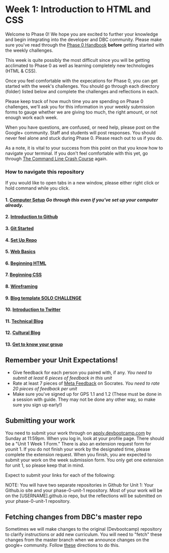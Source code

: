 # Week 1: Introduction to HTML and CSS

Welcome to Phase 0! We hope you are excited to further your knowledge and begin integrating into the developer and DBC community. Please make sure you've read through the [Phase 0 Handbook](https://github.com/devbootcamp/phase_0_handbook) **before** getting started with the weekly challenges.

This week is quite possibly the most difficult since you will be getting acclimated to Phase 0 as well as learning completely new technologies (HTML & CSS).

Once you feel comfortable with the expecations for Phase 0, you can get started with the week's challenges. You should go through each directory (folder) listed below and complete the challenges and reflections in each.

Please keep track of how much time you are spending on Phase 0 challenges, we'll ask you for this information in your weekly submission forms to gauge whether we are giving too much, the right amount, or not enough work each week.

When you have questions, are confused, or need help, please post on the Google+ community. Staff and students will post responses. You should never feel alone and stuck during Phase 0. Please reach out to us if you do.

As a note, it is vital to your success from this point on that you know how to navigate your terminal. If you don't feel comfortable with this yet, go through [The Command Line Crash Course](http://cli.learncodethehardway.org/book/) again.

### How to navigate this repository
If you would like to open tabs in a new window, please either right click or hold command while you click.

#### 1. [Computer Setup](1-computer-setup) *Go through this even if you've set up your computer already.*
#### 2. [Introduction to Github](2-github-intro)
#### 3. [Git Started](3-git-started)
#### 4. [Set Up Repo](4-set-up-repo)
#### 5. [Web Basics](5-web-basics)
#### 6. [Beginning HTML](6-beginning-html)
#### 7. [Beginning CSS](7-beginning-css)
#### 8. [Wireframing](8-wireframing)
#### 9. [Blog template SOLO CHALLENGE](9-blog-template-solo-challenge)
#### 10. [Introduction to Twitter](10-twitter-intro.md)
#### 11. [Technical Blog](11-technical-blog)
#### 12. [Cultural Blog](12-cultural-blog.md)
#### 13. [Get to know your group](13-get-to-know-your-group.md)

## Remember your Unit Expectations!
- Give feedback for each person you paired with, if any. *You need to submit at least 6 pieces of feedback in this unit*
- Rate at least 7 pieces of [Meta Feedback](https://socrates.devbootcamp.com/feedback) on Socrates. *You need to rate 20 pieces of feedback per unit*
- Make sure you've signed up for GPS 1.1 and 1.2 (These must be done in a session with guide. They may not be done any other way, so make sure you sign up early!)

## Submitting your work
You need to submit your work through on [apply.devbootcamp.com](http://apply.devbootcamp.com) by Sunday at 11:59pm. When you log in, look at your profile page. There should be a "Unit 1 Week 1 Form." There is also an extension request form for younit 1. If you do not finish your work by the designated time, please complete the extension request. When you finish, you are expected to submit your work on the week submission form. You only get one extension for unit 1, so please keep that in mind.

Expect to submit your links for each of the following:

<!-- * Your new website ([USERNAME].github.io)
* Each html page created in `unit1_projects` folder
* Your forked `phase-0-unit-1` repository link
* Your technical and cultural blog posts (on your github.io ste)
* Your response to "getting to know your group" -->

NOTE: You will have two separate repositories in Github for Unit 1: Your Github.io site and your phase-0-unit-1 repository. Most of your work will be on the [USERNAME].github.io repo, but the reflections will be submitted on your phase-0-unit-1 repository.

## Fetching changes from DBC's master repo
Sometimes we will make changes to the original (Devbootcamp) repository to clarify instructions or add new curriculum. You will need to "fetch" these changes from the master branch when we announce changes on the google+ community. Follow [these](https://github.com/Devbootcamp/phase-0-handbook/blob/master/fetching-changes.md) directions to do this.


